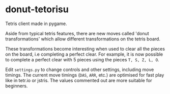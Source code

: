 # donut-tetorisu
Tetris client made in pygame.

Aside from typical tetris features, there are new moves called 'donut transformations' which allow different transformations on the tetris board.
<!-- explain different types of donut transformations
include images and defaults controls
'tetris on a donut' -->
These transformations become interesting when used to clear all the pieces on the board, i.e completing a perfect clear. For example, it is now possible to complete a perfect clear with 5 pieces using the pieces `T, S, Z, L, O`.

Edit `settings.py` to change controls and other settings, including move timings. 
The current move timings (`DAS`, `ARR`, etc.) are optimised for fast play like in tetr.io or jstris. The values commented out are more suitable for beginners.


<!-- 
TODO: make default settings beginner friendly
settings profiles? -->

